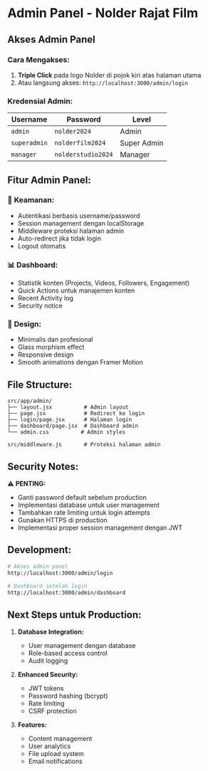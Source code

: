 # Admin Panel - Nolder Rajat Film

## Akses Admin Panel

### Cara Mengakses:
1. **Triple Click** pada logo Nolder di pojok kiri atas halaman utama
2. Atau langsung akses: `http://localhost:3000/admin/login`

### Kredensial Admin:

| Username | Password | Level |
|----------|----------|-------|
| `admin` | `nolder2024` | Admin |
| `superadmin` | `nolderfilm2024` | Super Admin |
| `manager` | `nolderstudio2024` | Manager |

## Fitur Admin Panel:

### 🔐 **Keamanan:**
- Autentikasi berbasis username/password
- Session management dengan localStorage
- Middleware proteksi halaman admin
- Auto-redirect jika tidak login
- Logout otomatis

### 📊 **Dashboard:**
- Statistik konten (Projects, Videos, Followers, Engagement)
- Quick Actions untuk manajemen konten
- Recent Activity log
- Security notice

### 🎨 **Design:**
- Minimalis dan profesional
- Glass morphism effect
- Responsive design
- Smooth animations dengan Framer Motion

## File Structure:

```
src/app/admin/
├── layout.jsx          # Admin layout
├── page.jsx            # Redirect ke login
├── login/page.jsx      # Halaman login
├── dashboard/page.jsx  # Dashboard admin
└── admin.css          # Admin styles

src/middleware.js       # Proteksi halaman admin
```

## Security Notes:

⚠️ **PENTING:**
- Ganti password default sebelum production
- Implementasi database untuk user management
- Tambahkan rate limiting untuk login attempts
- Gunakan HTTPS di production
- Implementasi proper session management dengan JWT

## Development:

```bash
# Akses admin panel
http://localhost:3000/admin/login

# Dashboard setelah login
http://localhost:3000/admin/dashboard
```

## Next Steps untuk Production:

1. **Database Integration:**
   - User management dengan database
   - Role-based access control
   - Audit logging

2. **Enhanced Security:**
   - JWT tokens
   - Password hashing (bcrypt)
   - Rate limiting
   - CSRF protection

3. **Features:**
   - Content management
   - User analytics
   - File upload system
   - Email notifications
